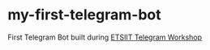 # my-first-telegram-bot
First Telegram Bot built during [ETSIIT Telegram Workshop](https://github.com/terceranexus6/tallerbots)
